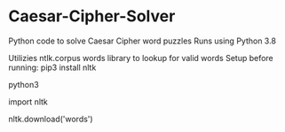 # Caesar-Cipher-Solver
Python code to solve Caesar Cipher word puzzles
Runs using Python 3.8 

Utilizies ntlk.corpus words library to lookup for valid words
Setup before running:
  pip3 install nltk
  
  python3
  
  import nltk
  
  nltk.download('words')
